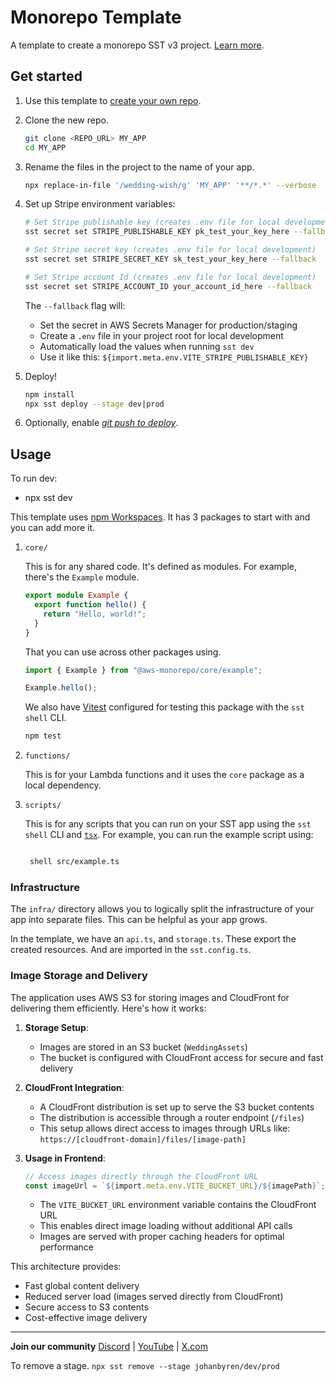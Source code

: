# Monorepo Template

A template to create a monorepo SST v3 project. [Learn more](https://sst.dev/docs/set-up-a-monorepo).

## Get started

1. Use this template to [create your own repo](https://docs.github.com/en/repositories/creating-and-managing-repositories/creating-a-repository-from-a-template).

2. Clone the new repo.

   ```bash
   git clone <REPO_URL> MY_APP
   cd MY_APP
   ```

3. Rename the files in the project to the name of your app.

   ```bash
   npx replace-in-file '/wedding-wish/g' 'MY_APP' '**/*.*' --verbose
   ```

4. Set up Stripe environment variables:

   ```bash
   # Set Stripe publishable key (creates .env file for local development)
   sst secret set STRIPE_PUBLISHABLE_KEY pk_test_your_key_here --fallback

   # Set Stripe secret key (creates .env file for local development)
   sst secret set STRIPE_SECRET_KEY sk_test_your_key_here --fallback

   # Set Stripe account Id (creates .env file for local development)
   sst secret set STRIPE_ACCOUNT_ID your_account_id_here --fallback
   ```

   The `--fallback` flag will:
   - Set the secret in AWS Secrets Manager for production/staging
   - Create a `.env` file in your project root for local development
   - Automatically load the values when running `sst dev`
   - Use it like this: `${import.meta.env.VITE_STRIPE_PUBLISHABLE_KEY}`

5. Deploy!

   ```bash
   npm install
   npx sst deploy --stage dev|prod
   ```

6. Optionally, enable [_git push to deploy_](https://sst.dev/docs/console/#autodeploy).

## Usage

To run dev: 
- npx sst dev

This template uses [npm Workspaces](https://docs.npmjs.com/cli/v8/using-npm/workspaces). It has 3 packages to start with and you can add more it.

1. `core/`

   This is for any shared code. It's defined as modules. For example, there's the `Example` module.

   ```ts
   export module Example {
     export function hello() {
       return "Hello, world!";
     }
   }
   ```

   That you can use across other packages using.

   ```ts
   import { Example } from "@aws-monorepo/core/example";

   Example.hello();
   ```

   We also have [Vitest](https://vitest.dev/) configured for testing this package with the `sst shell` CLI.

   ```bash
   npm test
   ```

2. `functions/`

   This is for your Lambda functions and it uses the `core` package as a local dependency.

3. `scripts/`

    This is for any scripts that you can run on your SST app using the `sst shell` CLI and [`tsx`](https://www.npmjs.com/package/tsx). For example, you can run the example script using:

   ```bash
   
    shell src/example.ts
   ```

### Infrastructure

The `infra/` directory allows you to logically split the infrastructure of your app into separate files. This can be helpful as your app grows.

In the template, we have an `api.ts`, and `storage.ts`. These export the created resources. And are imported in the `sst.config.ts`.

### Image Storage and Delivery

The application uses AWS S3 for storing images and CloudFront for delivering them efficiently. Here's how it works:

1. **Storage Setup**:
   - Images are stored in an S3 bucket (`WeddingAssets`)
   - The bucket is configured with CloudFront access for secure and fast delivery

2. **CloudFront Integration**:
   - A CloudFront distribution is set up to serve the S3 bucket contents
   - The distribution is accessible through a router endpoint (`/files`)
   - This setup allows direct access to images through URLs like: `https://[cloudfront-domain]/files/[image-path]`

3. **Usage in Frontend**:
   ```typescript
   // Access images directly through the CloudFront URL
   const imageUrl = `${import.meta.env.VITE_BUCKET_URL}/${imagePath}`;
   ```
   - The `VITE_BUCKET_URL` environment variable contains the CloudFront URL
   - This enables direct image loading without additional API calls
   - Images are served with proper caching headers for optimal performance

This architecture provides:
- Fast global content delivery
- Reduced server load (images served directly from CloudFront)
- Secure access to S3 contents
- Cost-effective image delivery

---

**Join our community** [Discord](https://sst.dev/discord) | [YouTube](https://www.youtube.com/c/sst-dev) | [X.com](https://x.com/SST_dev)


To remove a stage. 
`npx sst remove --stage johanbyren/dev/prod`